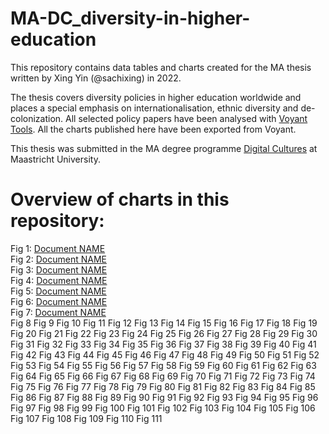 # MA-DC_diversity-in-higher-education

This repository contains data tables and charts created for the MA thesis written by Xing Yin (@sachixing) in 2022.

The thesis covers diversity policies in higher education worldwide and places a special emphasis on internationalisation, ethnic diversity and de-colonization.
All selected policy papers have been analysed with [Voyant Tools](https://voyant-tools.org/). All the charts published here have been exported from Voyant.

This thesis was submitted in the MA degree programme [Digital Cultures](https://www.maastrichtuniversity.nl/education/master/media-studies-digital-cultures) at Maastricht University.

# Overview of charts in this repository:

Fig 1: <a href="https://de.wikipedia.org/wiki/Diagramm#/media/Datei:Diagrama_de_Dispersion.png">Document NAME</a></br>
Fig 2: <a href="https://de.wikipedia.org/wiki/Diagramm#/media/Datei:Diagrama_de_Dispersion.png">Document NAME</a></br>
Fig 3: <a href="https://de.wikipedia.org/wiki/Diagramm#/media/Datei:Diagrama_de_Dispersion.png">Document NAME</a></br>
Fig 4: <a href="https://de.wikipedia.org/wiki/Diagramm#/media/Datei:Diagrama_de_Dispersion.png">Document NAME</a></br>
Fig 5: <a href="https://de.wikipedia.org/wiki/Diagramm#/media/Datei:Diagrama_de_Dispersion.png">Document NAME</a></br>
Fig 6: <a href="https://de.wikipedia.org/wiki/Diagramm#/media/Datei:Diagrama_de_Dispersion.png">Document NAME</a></br>
Fig 7: <a href="https://de.wikipedia.org/wiki/Diagramm#/media/Datei:Diagrama_de_Dispersion.png">Document NAME</a></br>
Fig 8
Fig 9
Fig 10
Fig 11
Fig 12
Fig 13
Fig 14
Fig 15
Fig 16
Fig 17
Fig 18
Fig 19
Fig 20
Fig 21
Fig 22
Fig 23
Fig 24
Fig 25
Fig 26
Fig 27
Fig 28
Fig 29
Fig 30
Fig 31
Fig 32
Fig 33
Fig 34
Fig 35
Fig 36
Fig 37
Fig 38
Fig 39
Fig 40
Fig 41
Fig 42
Fig 43
Fig 44
Fig 45
Fig 46
Fig 47
Fig 48
Fig 49
Fig 50
Fig 51
Fig 52
Fig 53
Fig 54
Fig 55
Fig 56
Fig 57
Fig 58
Fig 59
Fig 60
Fig 61
Fig 62
Fig 63
Fig 64
Fig 65
Fig 66
Fig 67
Fig 68
Fig 69
Fig 70
Fig 71
Fig 72
Fig 73
Fig 74
Fig 75
Fig 76
Fig 77
Fig 78
Fig 79
Fig 80
Fig 81
Fig 82
Fig 83
Fig 84
Fig 85
Fig 86
Fig 87
Fig 88
Fig 89
Fig 90
Fig 91
Fig 92
Fig 93
Fig 94
Fig 95
Fig 96
Fig 97
Fig 98
Fig 99
Fig 100
Fig 101
Fig 102
Fig 103
Fig 104
Fig 105
Fig 106
Fig 107
Fig 108
Fig 109
Fig 110
Fig 111



